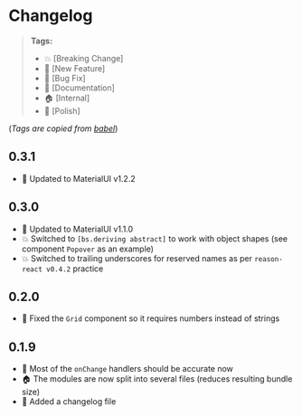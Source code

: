 # Changelog

> **Tags:**
> - :boom:       [Breaking Change]
> - :rocket:     [New Feature]
> - :bug:        [Bug Fix]
> - :memo:       [Documentation]
> - :house:      [Internal]
> - :nail_care:  [Polish]

(_Tags are copied from [babel](https://github.com/babel/babel/blob/master/CHANGELOG.md)_)

## 0.3.1
* :rocket: Updated to MaterialUI v1.2.2

## 0.3.0
* :rocket: Updated to MaterialUI v1.1.0
* :boom: Switched to `[bs.deriving abstract]` to work with object shapes (see component `Popover` as an example)
* :boom: Switched to trailing underscores for reserved names as per `reason-react v0.4.2` practice

## 0.2.0
* :bug: Fixed the `Grid` component so it requires numbers instead of strings

## 0.1.9

* :rocket: Most of the `onChange` handlers should be accurate now
* :house: The modules are now split into several files (reduces resulting bundle size)
* :memo: Added a changelog file